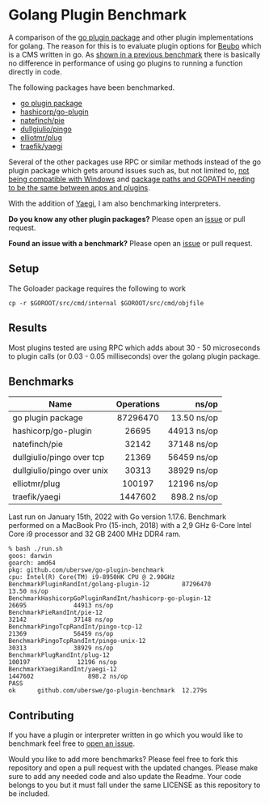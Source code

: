 # Golang Plugin Benchmark

A comparison of the [go plugin package](https://golang.org/pkg/plugin/) and other plugin implementations for golang. The reason for this is to evaluate plugin options for [Beubo](https://github.com/uberswe/beubo) which is a CMS written in go. As [shown in a previous benchmark](https://github.com/uberswe/goplugins) there is basically no difference in performance of using go plugins to running a function directly in code.

The following packages have been benchmarked.

 - [go plugin package](https://golang.org/pkg/plugin/)
 - [hashicorp/go-plugin](https://github.com/hashicorp/go-plugin)
 - [natefinch/pie](https://github.com/natefinch/pie)
 - [dullgiulio/pingo](https://github.com/dullgiulio/pingo)
 - [elliotmr/plug](https://github.com/elliotmr/plug)
 - [traefik/yaegi](https://github.com/traefik/yaegi)
 
Several of the other packages use RPC or similar methods instead of the go plugin package which gets around issues such as, but not limited to, [not being compatible with Windows](https://github.com/golang/go/issues/19282) and [package paths and GOPATH needing to be the same between apps and plugins](https://github.com/golang/go/issues/20481).

With the addition of [Yaegi](https://github.com/traefik/yaegi), I am also benchmarking interpreters. 

**Do you know any other plugin packages?** Please open an [issue](https://github.com/uberswe/go-plugin-benchmark/issues/new) or pull request.

**Found an issue with a benchmark?** Please open an [issue](https://github.com/uberswe/go-plugin-benchmark/issues/new) or pull request.

## Setup

The Goloader package requires the following to work
```
cp -r $GOROOT/src/cmd/internal $GOROOT/src/cmd/objfile
```

## Results

Most plugins tested are using RPC which adds about 30 - 50 microseconds to plugin calls (or 0.03 - 0.05 milliseconds) over the golang plugin package.

## Benchmarks

| Name                       | Operations   | ns/op       |
| -------------------------- |:------------:| -----------:|
| go plugin package          | 87296470     | 13.50 ns/op |
| hashicorp/go-plugin        | 26695        | 44913 ns/op |
| natefinch/pie              | 32142        | 37148 ns/op |
| dullgiulio/pingo over tcp  | 21369        | 56459 ns/op |
| dullgiulio/pingo over unix | 30313        | 38929 ns/op |
| elliotmr/plug              | 100197        | 12196 ns/op |
| traefik/yaegi              | 1447602      | 898.2 ns/op |

Last run on January 15th, 2022 with Go version 1.17.6. Benchmark performed on a MacBook Pro (15-inch, 2018) with a 2,9 GHz 6-Core Intel Core i9 processor and 32 GB 2400 MHz DDR4 ram.

```
% bash ./run.sh
goos: darwin
goarch: amd64
pkg: github.com/uberswe/go-plugin-benchmark
cpu: Intel(R) Core(TM) i9-8950HK CPU @ 2.90GHz
BenchmarkPluginRandInt/golang-plugin-12         87296470                13.50 ns/op
BenchmarkHashicorpGoPluginRandInt/hashicorp-go-plugin-12                   26695             44913 ns/op
BenchmarkPieRandInt/pie-12                                                 32142             37148 ns/op
BenchmarkPingoTcpRandInt/pingo-tcp-12                                      21369             56459 ns/op
BenchmarkPingoTcpRandInt/pingo-unix-12                                     30313             38929 ns/op
BenchmarkPlugRandInt/plug-12                                              100197             12196 ns/op
BenchmarkYaegiRandInt/yaegi-12                                           1447602               898.2 ns/op
PASS
ok      github.com/uberswe/go-plugin-benchmark  12.279s
```

## Contributing

If you have a plugin or interpreter written in go which you would like to benchmark feel free to [open an issue](https://github.com/uberswe/go-plugin-benchmark/issues/new).

Would you like to add more benchmarks? Please feel free to fork this repository and open a pull request with the updated changes. Please make sure to add any needed code and also update the Readme. Your code belongs to you but it must fall under the same LICENSE as this repository to be included.